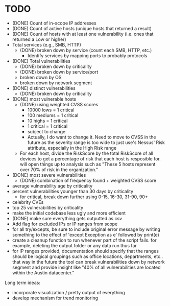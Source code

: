 # TODO

- (DONE) Count of in-scope IP addresses
- (DONE) Count of active hosts (unique hosts that returned a result)
- (DONE) Count of hosts with at least one vulnerability (i.e. ones that returned a Low or higher)
- Total services (e.g., SMB, HTTP)
	- (DONE) broken down by service (count each SMB, HTTP, etc.)
		- Identify services by mapping ports to probably protocols
- (DONE) Total vulnerabilities
	- (DONE) broken down by criticality
	- (DONE) broken down by service/port
	- broken down by OS
	- broken down by network segment
- (DONE) distinct vulnerabilities
	- (DONE) broken down by criticality
- (DONE) most vulnerable hosts
	- (DONE) using weighted CVSS scores
		- 10000 lows = 1 critical
		- 100  mediums = 1 critical
		- 10 highs = 1 critical
		- 1 critical = 1 critical
		- subject to change
		- Actually, I do want to change it. Need to move to CVSS in the future as the severity range is too wide to just use's Nessus' Risk attribute, especially in the High Risk range
	- For each host, divide the RiskScore by the total RiskScore of all devices to get a percentage of risk that each host is resposible for. will open things up to analysis such as "These 5 hosts represent over 70% of risk in the organization."
- (DONE) most severe vulnerabilities
	- (DONE) combination of frequency found + weighted CVSS score
- average vulnerability age by criticality
- percent vulnerabilities younger than 30 days by criticality
	- for critical, break down further using 0-15, 16-30, 31-90, 90+
- celebrity CVEs
- top 25 vulnerabilities by criticality
- make the initial codebase less ugly and more efficient
- (DONE) make sure everything gets outputted as csv
- Add flag for excluded IPs or IP ranges from scope
- for all try/excepts, be sure to include original error message by writing something to the effect of 'except Exception as e' followed by print(e)
- create a cleanup function to run whenever part of the script fails. for example, deleting the output folder or any data run thus far
- for IP ranges provided, documentation should specify that the ranges should be logical groupings such as office locations, departments, etc.. that way in the future the tool can break vulnerabilities down by network segment and provide insight like "40% of all vulnerabilities are located within the Austin datacenter."

Long term ideas:
- incorporate visualization / pretty output of everything
- develop mechanism for trend monitoring
